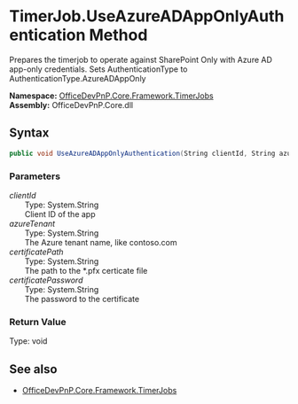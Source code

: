 # TimerJob.UseAzureADAppOnlyAuthentication Method  
Prepares the timerjob to operate against SharePoint Only with Azure AD app-only credentials. Sets AuthenticationType to AuthenticationType.AzureADAppOnly  

**Namespace:** [OfficeDevPnP.Core.Framework.TimerJobs](OfficeDevPnP.Core.Framework.TimerJobs.md)  
**Assembly:** OfficeDevPnP.Core.dll  
## Syntax
```C#
public void UseAzureADAppOnlyAuthentication(String clientId, String azureTenant, String certificatePath, String certificatePassword)
```
### Parameters
*clientId*  
&emsp;&emsp;Type: System.String  
&emsp;&emsp;Client ID of the app  
*azureTenant*  
&emsp;&emsp;Type: System.String  
&emsp;&emsp;The Azure tenant name, like contoso.com  
*certificatePath*  
&emsp;&emsp;Type: System.String  
&emsp;&emsp;The path to the *.pfx certicate file  
*certificatePassword*  
&emsp;&emsp;Type: System.String  
&emsp;&emsp;The password to the certificate  
### Return Value
Type: void  

## See also
- [OfficeDevPnP.Core.Framework.TimerJobs](OfficeDevPnP.Core.Framework.TimerJobs.md)
